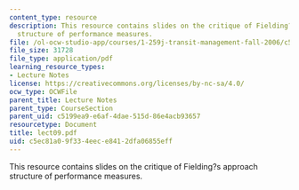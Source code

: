 ```yaml
---
content_type: resource
description: This resource contains slides on the critique of Fielding?s approach
  structure of performance measures.
file: /ol-ocw-studio-app/courses/1-259j-transit-management-fall-2006/c5ec81a09f334eece8412dfa06855eff_lect09.pdf
file_size: 31728
file_type: application/pdf
learning_resource_types:
- Lecture Notes
license: https://creativecommons.org/licenses/by-nc-sa/4.0/
ocw_type: OCWFile
parent_title: Lecture Notes
parent_type: CourseSection
parent_uid: c5199ea9-e6af-4dae-515d-86e4acb93657
resourcetype: Document
title: lect09.pdf
uid: c5ec81a0-9f33-4eec-e841-2dfa06855eff
---
```

This resource contains slides on the critique of Fielding?s approach structure of performance measures.